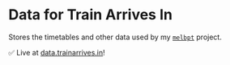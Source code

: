 # Data for Train Arrives In
Stores the timetables and other data used by my [`melbpt`](https://github.com/schel-d/melbpt) project.

✅ Live at [data.trainarrives.in](https://data.trainarrives.in)!

